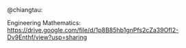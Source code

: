 @chiangtau:   

Engineering Mathematics: https://drive.google.com/file/d/1p8B85hb1gnPfs2cZa39OfI2-Dv9Enthf/view?usp=sharing